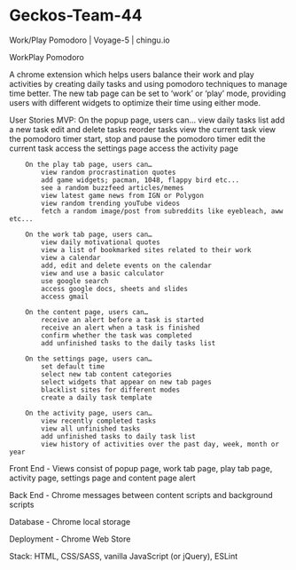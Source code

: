 # Geckos-Team-44

Work/Play Pomodoro | Voyage-5 | chingu.io

WorkPlay Pomodoro

A chrome extension which helps users balance their work and play activities by creating daily tasks and using pomodoro techniques to manage time better. The new tab page can be set to ‘work’ or ‘play’ mode, providing users with different widgets to optimize their time using either mode.

User Stories
	MVP:
		On the popup page, users can…
			view daily tasks list
			add a new task
			edit and delete tasks 
			reorder tasks
			view the current task
			view the pomodoro timer
			start, stop and pause the pomodoro timer
			edit the current task
			access the settings page
			access the activity page 

		On the play tab page, users can…
			view random procrastination quotes
			add game widgets; pacman, 1048, flappy bird etc...
			see a random buzzfeed articles/memes
			view latest game news from IGN or Polygon
			view random trending youTube videos
			fetch a random image/post from subreddits like eyebleach, aww etc...

		On the work tab page, users can…
			view daily motivational quotes
			view a list of bookmarked sites related to their work
			view a calendar
			add, edit and delete events on the calendar
			view and use a basic calculator
			use google search
			access google docs, sheets and slides
			access gmail

		On the content page, users can…
			receive an alert before a task is started 
			receive an alert when a task is finished
			confirm whether the task was completed
			add unfinished tasks to the daily tasks list

		On the settings page, users can…
			set default time
			select new tab content categories
			select widgets that appear on new tab pages
			blacklist sites for different modes
			create a daily task template

		On the activity page, users can…
			view recently completed tasks
			view all unfinished tasks
			add unfinished tasks to daily task list
			view history of activities over the past day, week, month or year


Front End - Views consist of popup page, work tab page, play tab page, activity page, settings page and content page alert

Back End - Chrome messages between content scripts and background scripts

Database - Chrome local storage

Deployment -  Chrome Web Store

Stack: HTML, CSS/SASS, vanilla JavaScript (or jQuery), ESLint 

